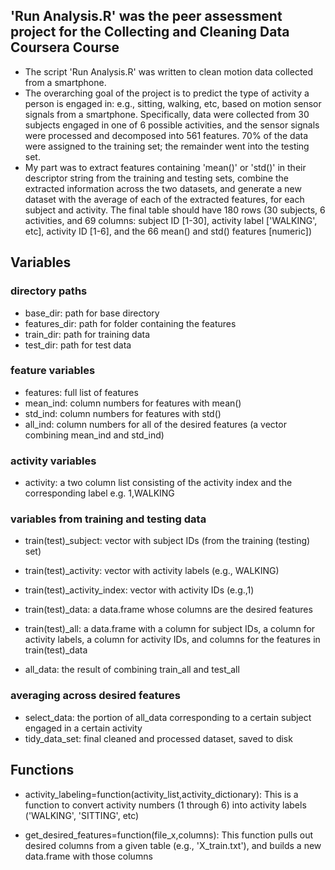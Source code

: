 ## 'Run Analysis.R' was the peer assessment project for the Collecting and Cleaning Data Coursera Course 
* The script 'Run Analysis.R' was written to clean motion data collected from a smartphone. 
* The overarching goal of the project is to predict the type of activity a person is engaged in: e.g., sitting, walking, etc, based on motion sensor signals from a smartphone. Specifically, data were collected from 30 subjects engaged in one of 6 possible activities, and the sensor signals were processed and decomposed into 561 features. 70% of the data were assigned to the training set; the remainder went into the testing set.
* My part was to extract features containing 'mean()' or 'std()' in their descriptor string from the training and testing sets, combine the extracted information across the two datasets, and generate a new dataset with the average of each of the extracted features, for each subject and activity. The final table should have 180 rows (30 subjects, 6 activities, and 69 columns: subject ID [1-30], activity label ['WALKING', etc], activity ID [1-6], and the 66 mean() and std() features [numeric])


## Variables

### directory paths
* base_dir: path for base directory
* features_dir: path for folder containing the features
* train_dir: path for training data
* test_dir: path for test data

### feature variables
* features: full list of features
* mean_ind: column numbers for features with mean()
* std_ind: column numbers for features with std()
* all_ind: column numbers for all of the desired features (a vector combining mean_ind and std_ind)

### activity variables
* activity: a two column list consisting of the activity index and the corresponding label
e.g. 1,WALKING

### variables from training and testing data
* train(test)_subject: vector with subject IDs (from the training (testing) set)
* train(test)_activity: vector with activity labels (e.g., WALKING)
* train(test)_activity_index: vector with activity IDs (e.g.,1)
* train(test)_data: a data.frame whose columns are the desired features
* train(test)_all: a data.frame with a column for subject IDs, a column for activity labels, a column for activity IDs, and columns for the features in train(test)_data

* all_data: the result of combining train_all and test_all

### averaging across desired features
* select_data: the portion of all_data corresponding to a certain subject engaged in a certain activity
* tidy_data_set: final cleaned and processed dataset, saved to disk

## Functions
* activity_labeling=function(activity_list,activity_dictionary):
This is a function to convert activity numbers (1 through 6) into activity labels ('WALKING', 'SITTING', etc)

* get_desired_features=function(file_x,columns):
This function pulls out desired columns from a given table (e.g., 'X_train.txt'), 
and builds a new data.frame with those columns

